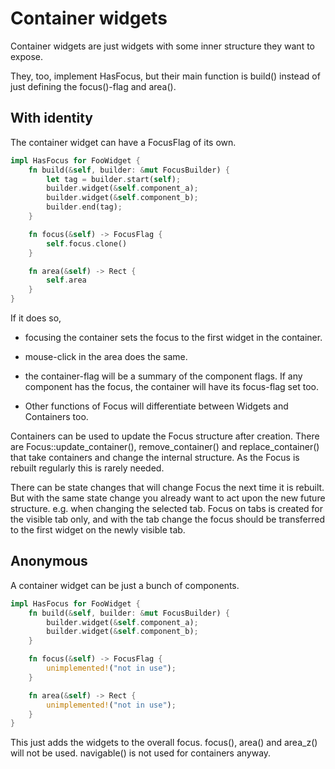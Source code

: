 # Container widgets

Container widgets are just widgets with some inner structure
they want to expose.

They, too, implement HasFocus, but their main function is build()
instead of just defining the focus()-flag and area().

## With identity

The container widget can have a FocusFlag of its own.

```rust ignore
impl HasFocus for FooWidget {
    fn build(&self, builder: &mut FocusBuilder) {
        let tag = builder.start(self);
        builder.widget(&self.component_a);
        builder.widget(&self.component_b);
        builder.end(tag);
    }

    fn focus(&self) -> FocusFlag {
        self.focus.clone()
    }

    fn area(&self) -> Rect {
        self.area
    }
}
```

If it does so,

- focusing the container sets the focus to the first widget in the container.
- mouse-click in the area does the same.
- the container-flag will be a summary of the component flags.
  If any component has the focus, the container will have its focus-flag set too.

- Other functions of Focus will differentiate between Widgets and Containers too.

Containers can be used to update the Focus structure after creation.
There are Focus::update_container(), remove_container() and replace_container()
that take containers and change the internal structure. As the Focus is
rebuilt regularly this is rarely needed.

There can be state changes that
will change Focus the next time it is rebuilt. But with the same state
change you already want to act upon the new future structure. e.g.
when changing the selected tab. Focus on tabs is created for the visible
tab only, and with the tab change the focus should be transferred to
the first widget on the newly visible tab.

## Anonymous

A container widget can be just a bunch of components.

```rust ignore
impl HasFocus for FooWidget {
    fn build(&self, builder: &mut FocusBuilder) {
        builder.widget(&self.component_a);
        builder.widget(&self.component_b);
    }

    fn focus(&self) -> FocusFlag {
        unimplemented!("not in use");
    }

    fn area(&self) -> Rect {
        unimplemented!("not in use");
    }
}
```

This just adds the widgets to the overall focus. focus(), area() and area_z()
will not be used. navigable() is not used for containers anyway.
 